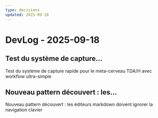 ```yaml
---
type: decisions
updated: 2025-09-18
---
```


# DevLog - 2025-09-18


## Test du système de capture...

Test du système de capture rapide pour le meta-cerveau TDA/H avec workflow ultra-simple

## Nouveau pattern découvert : les...

Nouveau pattern découvert : les éditeurs markdown doivent ignorer la navigation clavier
